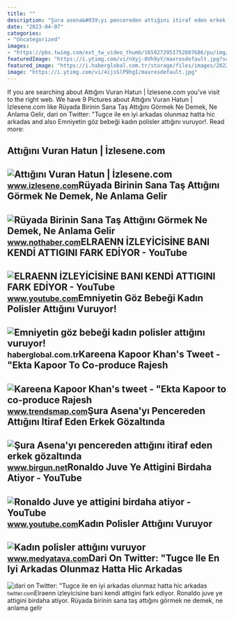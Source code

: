 ```yaml
---
title: ""
description: "Şura asena&#039;yı pencereden attığını itiraf eden erkek gözaltında"
date: "2023-04-07"
categories:
- "Uncategorized"
images:
- "https://pbs.twimg.com/ext_tw_video_thumb/1659272951752007686/pu/img/pH6zA0r2yqBVZ4aR.jpg"
featuredImage: "https://i.ytimg.com/vi/nXyj-0Vh9yY/maxresdefault.jpg?sqp=-oaymwEmCIAKENAF8quKqQMa8AEB-AH-CYACwAWKAgwIABABGDsgZSgPMA8=&amp;rs=AOn4CLDpJKf5eswrgkZnKurXgThzwUk7GA"
featured_image: "https://i.haberglobal.com.tr/storage/files/images/2022/04/07/kadin-polisler-attigini-vuruyor-675-74YS.jpg"
image: "https://i.ytimg.com/vi/4ijsSlP9hgI/maxresdefault.jpg"
---
```


If you are searching about Attığını Vuran Hatun | İzlesene.com you've visit to the right web. We have 9 Pictures about Attığını Vuran Hatun | İzlesene.com like Rüyada Birinin Sana Taş Attığını Görmek Ne Demek, Ne Anlama Gelir, dari on Twitter: "Tugce ile en iyi arkadas olunmaz hatta hic arkadas and also Emniyetin göz bebeği kadın polisler attığını vuruyor!. Read more:

Attığını Vuran Hatun | İzlesene.com
-----------------------------------

 ![Attığını Vuran Hatun | İzlesene.com](https://i1.imgiz.com/rshots/10709/attigini-vuran-hatun_10709214-780_1800x945.jpg) <small>www.izlesene.com</small>Rüyada Birinin Sana Taş Attığını Görmek Ne Demek, Ne Anlama Gelir
-----------------------------------------------------------------

 ![Rüyada Birinin Sana Taş Attığını Görmek Ne Demek, Ne Anlama Gelir](https://i.nothaber.com/storage/files/images/2021/08/24/ruyada-birinin-sana-tas-attigini-gormek-ne-anlama-gelir-1080x1920-6124eb2b99555.jpg) <small>www.nothaber.com</small>ELRAENN İZLEYİCİSİNE BANI KENDİ ATTIGINI FARK EDİYOR - YouTube
--------------------------------------------------------------

 ![ELRAENN İZLEYİCİSİNE BANI KENDİ ATTIGINI FARK EDİYOR - YouTube](https://i.ytimg.com/vi/4ijsSlP9hgI/maxresdefault.jpg) <small>www.youtube.com</small>Emniyetin Göz Bebeği Kadın Polisler Attığını Vuruyor!
-----------------------------------------------------

 ![Emniyetin göz bebeği kadın polisler attığını vuruyor!](https://i.haberglobal.com.tr/storage/files/images/2022/04/07/kadin-polisler-attigini-vuruyor-675-74YS.jpg) <small>haberglobal.com.tr</small>Kareena Kapoor Khan's Tweet - "Ekta Kapoor To Co-produce Rajesh
---------------------------------------------------------------

 ![Kareena Kapoor Khan's tweet - "Ekta Kapoor to co-produce Rajesh](https://pbs.twimg.com/media/Fcyada8X0AANSFu.jpg) <small>www.trendsmap.com</small>Şura Asena'yı Pencereden Attığını Itiraf Eden Erkek Gözaltında
--------------------------------------------------------------

 ![Şura Asena'yı pencereden attığını itiraf eden erkek gözaltında](https://static.birgun.net/resim/haber-detay-resim/2021/09/16/sura-asena-yi-pencereden-attigini-itiraf-eden-erkek-gozaltinda-921974-5.jpg) <small>www.birgun.net</small>Ronaldo Juve Ye Attigini Birdaha Atiyor - YouTube
-------------------------------------------------

 ![Ronaldo Juve ye attigini birdaha atiyor - YouTube](https://i.ytimg.com/vi/nXyj-0Vh9yY/maxresdefault.jpg?sqp=-oaymwEmCIAKENAF8quKqQMa8AEB-AH-CYACwAWKAgwIABABGDsgZSgPMA8=&rs=AOn4CLDpJKf5eswrgkZnKurXgThzwUk7GA) <small>www.youtube.com</small>Kadın Polisler Attığını Vuruyor
-------------------------------

 ![Kadın polisler attığını vuruyor](https://img.medyatava.com/rcman/Cw1280h720q95gc/storage/files/images/2022/04/07/kadin-polisler-attigini-vuruyor-442-MEgh_cover.jpg) <small>www.medyatava.com</small>Dari On Twitter: "Tugce Ile En Iyi Arkadas Olunmaz Hatta Hic Arkadas
--------------------------------------------------------------------

 ![dari on Twitter: "Tugce ile en iyi arkadas olunmaz hatta hic arkadas](https://pbs.twimg.com/ext_tw_video_thumb/1659272951752007686/pu/img/pH6zA0r2yqBVZ4aR.jpg) <small>twitter.com</small>Elraenn i̇zleyi̇ci̇si̇ne bani kendi̇ attigini fark edi̇yor. Ronaldo juve ye attigini birdaha atiyor. Rüyada birinin sana taş attığını görmek ne demek, ne anlama gelir
